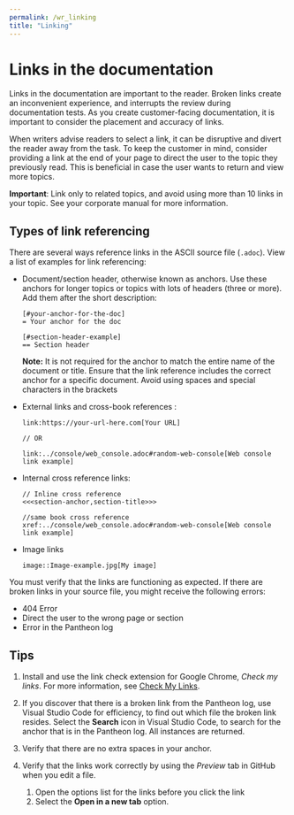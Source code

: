 ```yaml
---
permalink: /wr_linking
title: "Linking"
---
```


# Links in the documentation

Links in the documentation are important to the reader. Broken links create an inconvenient experience, and interrupts the review during documentation tests. As you create customer-facing documentation, it is important to consider the placement and accuracy of links. 

When writers advise readers to select a link, it can be disruptive and divert the reader away from the task. To keep the customer in mind, consider providing a link at the end of your page to direct the user to the topic they previously read. This is beneficial in case the user wants to return and view more topics.

**Important**: Link only to related topics, and avoid using more than 10 links in your topic. See your corporate manual for more information.

## Types of link referencing

There are several ways reference links in the ASCII source file (`.adoc`). View a list of examples for link referencing:

* Document/section header, otherwise known as anchors. Use these anchors for longer topics or topics with lots of headers (three or more). Add them after the short description:

  ```
  [#your-anchor-for-the-doc]
  = Your anchor for the doc

  [#section-header-example]
  == Section header
  ```

  **Note:** It is not required for the anchor to match the entire name of the document or title. Ensure that the link reference includes the correct anchor for a specific document. Avoid using spaces and special characters in the brackets

* External links and cross-book references :

  ```
  link:https://your-url-here.com[Your URL]
  
  // OR 
  
  link:../console/web_console.adoc#random-web-console[Web console link example]
  ```

* Internal cross reference links:

  ```
  // Inline cross reference
  <<<section-anchor,section-title>>>

  //same book cross reference
  xref:../console/web_console.adoc#random-web-console[Web console link example]
  ```

* Image links

  ```
  image::Image-example.jpg[My image]
  ```

You must verify that the links are functioning as expected. If there are broken links in your source file, you might receive the following errors:

* 404 Error
* Direct the user to the wrong page or section 
* Error in the Pantheon log

## Tips

1. Install and use the link check extension for Google Chrome, _Check my links_. For more information, see [Check My Links](https://chrome.google.com/webstore/detail/check-my-links/ojkcdipcgfaekbeaelaapakgnjflfglf?hl=en).

2. If you discover that there is a broken link from the Pantheon log, use Visual Studio Code for efficiency, to find out which file the broken link resides. Select the **Search** icon in Visual Studio Code, to search for the anchor that is in the Pantheon log. All instances are returned.

3. Verify that there are no extra spaces in your anchor.

4. Verify that the links work correctly by using the _Preview_ tab in GitHub when you edit a file.

   1. Open the options list for the links before you click the link
   2. Select the **Open in a new tab** option.  



